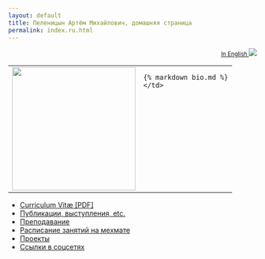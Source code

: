 ```yaml
---
layout: default
title: Пеленицын Артём Михайлович, домашняя страница
permalink: index.ru.html
---
```

<div align="right"> 
	<small>
		<a href="{{ site.baseurl }}index.en.html">
			In English <img src="/~ulysses/Pics/en.png" />
		</a>
	</small>
</div>

<table>
	<tr>
	<td>
		<img src="/~ulysses/Pics/Brazil-2014.jpg" height="250" valign border="0" />
	</td>
	<td valign="top">

	{% markdown bio.md %}
	</td>
</table>

* [Curriculum Vitæ \[PDF\]](/~ulysses/cv.pdf)
* [Публикации, выступления, etc.](/~ulysses/papers.html)
* [Преподавание](/~ulysses/teaching)
* [Расписание занятий на мехмате](/~ulysses/timetable.html)
* [Проекты](/~ulysses/projects)
* [Ссылки в соцсетях](/~ulysses/links.html)
